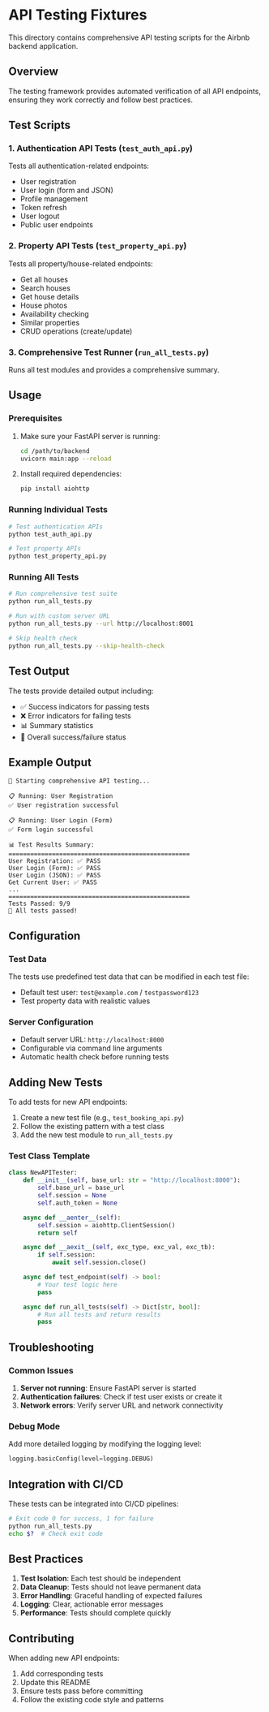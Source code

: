 # API Testing Fixtures

This directory contains comprehensive API testing scripts for the Airbnb backend application.

## Overview

The testing framework provides automated verification of all API endpoints, ensuring they work correctly and follow best practices.

## Test Scripts

### 1. Authentication API Tests (`test_auth_api.py`)

Tests all authentication-related endpoints:

- User registration
- User login (form and JSON)
- Profile management
- Token refresh
- User logout
- Public user endpoints

### 2. Property API Tests (`test_property_api.py`)

Tests all property/house-related endpoints:

- Get all houses
- Search houses
- Get house details
- House photos
- Availability checking
- Similar properties
- CRUD operations (create/update)

### 3. Comprehensive Test Runner (`run_all_tests.py`)

Runs all test modules and provides a comprehensive summary.

## Usage

### Prerequisites

1. Make sure your FastAPI server is running:

   ```bash
   cd /path/to/backend
   uvicorn main:app --reload
   ```

2. Install required dependencies:
   ```bash
   pip install aiohttp
   ```

### Running Individual Tests

```bash
# Test authentication APIs
python test_auth_api.py

# Test property APIs
python test_property_api.py
```

### Running All Tests

```bash
# Run comprehensive test suite
python run_all_tests.py

# Run with custom server URL
python run_all_tests.py --url http://localhost:8001

# Skip health check
python run_all_tests.py --skip-health-check
```

## Test Output

The tests provide detailed output including:

- ✅ Success indicators for passing tests
- ❌ Error indicators for failing tests
- 📊 Summary statistics
- 🎉 Overall success/failure status

## Example Output

```
🚀 Starting comprehensive API testing...

📋 Running: User Registration
✅ User registration successful

📋 Running: User Login (Form)
✅ Form login successful

📊 Test Results Summary:
==================================================
User Registration: ✅ PASS
User Login (Form): ✅ PASS
User Login (JSON): ✅ PASS
Get Current User: ✅ PASS
...
==================================================
Tests Passed: 9/9
🎉 All tests passed!
```

## Configuration

### Test Data

The tests use predefined test data that can be modified in each test file:

- Default test user: `test@example.com` / `testpassword123`
- Test property data with realistic values

### Server Configuration

- Default server URL: `http://localhost:8000`
- Configurable via command line arguments
- Automatic health check before running tests

## Adding New Tests

To add tests for new API endpoints:

1. Create a new test file (e.g., `test_booking_api.py`)
2. Follow the existing pattern with a test class
3. Add the new test module to `run_all_tests.py`

### Test Class Template

```python
class NewAPITester:
    def __init__(self, base_url: str = "http://localhost:8000"):
        self.base_url = base_url
        self.session = None
        self.auth_token = None

    async def __aenter__(self):
        self.session = aiohttp.ClientSession()
        return self

    async def __aexit__(self, exc_type, exc_val, exc_tb):
        if self.session:
            await self.session.close()

    async def test_endpoint(self) -> bool:
        # Your test logic here
        pass

    async def run_all_tests(self) -> Dict[str, bool]:
        # Run all tests and return results
        pass
```

## Troubleshooting

### Common Issues

1. **Server not running**: Ensure FastAPI server is started
2. **Authentication failures**: Check if test user exists or create it
3. **Network errors**: Verify server URL and network connectivity

### Debug Mode

Add more detailed logging by modifying the logging level:

```python
logging.basicConfig(level=logging.DEBUG)
```

## Integration with CI/CD

These tests can be integrated into CI/CD pipelines:

```bash
# Exit code 0 for success, 1 for failure
python run_all_tests.py
echo $?  # Check exit code
```

## Best Practices

1. **Test Isolation**: Each test should be independent
2. **Data Cleanup**: Tests should not leave permanent data
3. **Error Handling**: Graceful handling of expected failures
4. **Logging**: Clear, actionable error messages
5. **Performance**: Tests should complete quickly

## Contributing

When adding new API endpoints:

1. Add corresponding tests
2. Update this README
3. Ensure tests pass before committing
4. Follow the existing code style and patterns
